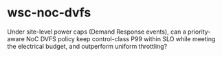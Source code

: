 # wsc-noc-dvfs
Under site-level power caps (Demand Response events), can a priority-aware NoC DVFS policy keep control-class P99 within SLO while meeting the electrical budget, and outperform uniform throttling?
